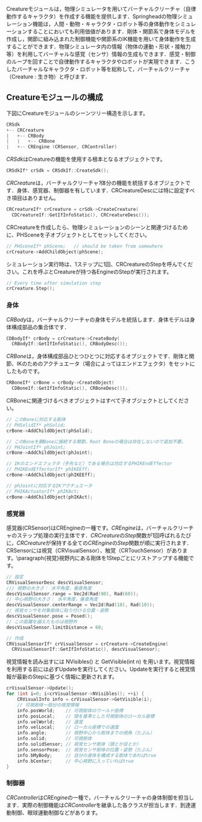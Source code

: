 Creatureモジュールは，物理シミュレータを用いてバーチャルクリーチャ（自律動作するキャラクタ）を作成する機能を提供します．Springheadの物理シミュレーション機能は，人間・動物・キャラクタ・ロボット等の身体動作をシミュレーションすることにおいても利用価値があります．剛体・関節系で身体モデルを作成し，関節に組み込まれた制御機能や関節系のIK機能を用いて身体動作を生成することができます．物理シミュレータ内の情報（物体の運動・形状・接触力等）を利用してバーチャルな感覚（センサ）情報の生成もできます．感覚・制御のループを回すことで自律動作するキャラクタやロボットが実現できます．こうしたバーチャルなキャラクタ・ロボット等を総称して，バーチャルクリーチャ（Creature : 生き物）と呼びます．
## Creatureモジュールの構成
下図にCreatureモジュールのシーンツリー構造を示します。
```c++
CRSdk
+-- CRCreature
|   +-- CRBody
|   |   +-- CRBone
|   +-- CREngine (CRSensor, CRController)
```
*CRSdk*はCreatureの機能を使用する根本となるオブジェクトです。
```c++
CRSdkIf* crSdk = CRSdkIf::CreateSdk();
```
*CRCreature*は，バーチャルクリーチャ*1*体分の機能を統括するオブジェクトです．身体、感覚器、制御器を有しています．CRCreatureDescには特に設定すべき項目はありません。
```c++
CRCreatureIf* crCreature = crSdk->CreateCreature(
  CDCreatureIf::GetIfInfoStatic(), CRCreatureDesc());
```
CRCreatureを作成したら、物理シミュレーションのシーンと関連づけるために、PHSceneを子オブジェクトとしてセットしてください。
```c++
// PHSceneIf* phScene;   // should be taken from somewhere
crCreature->AddChildObject(phScene);
```
シミュレーション実行時は、1ステップに1回、CRCreatureのStepを呼んでください。これを呼ぶとCreatureが持つ各EngineのStepが実行されます。
```c++
// Every time after simulation step
crCreature.Step();
```

### 身体
*CRBody*は，バーチャルクリーチャの身体モデルを統括します．身体モデルは身体構成部品の集合体です．
```c++
CDBodyIf* crBody = crCreature->CreateBody(
  CRBodyIf::GetIfInfoStatic(), CRBodyDesc());
```
*CRBone*は，身体構成部品ひとつひとつに対応するオブジェクトです．剛体と関節、IKのためのアクチュエータ（場合によってはエンドエフェクタ）をセットにしたものです。
```c++
CRBoneIf* crBone = crBody->CreateObject(
  CDBoneIf::GetIfInfoStatic(), CRBoneDesc());
```
CRBoneに関連づけるべきオブジェクトはすべて子オブジェクトとしてください。
```c++
// このBoneに対応する剛体
// PHSolidIf* phSolid; 
crBone->AddChildObject(phSolid);

// このBoneを親Boneに接続する関節。Root Boneの場合は存在しないので追加不要。
// PHJointIf* phJoint;
crBone->AddChildObject(phJoint);

// IKのエンドエフェクタ（手先など）である場合は対応するPHIKEndEffector
// PHIKEndEffectorIf* phIKEEff;
crBone->AddChildObject(phIKEEff);

// phJointに対応するIKアクチュエータ
// PHIKActuatorIf* phIKAct;
crBone->AddChildObject(phIKAct);
```

### 感覚器
感覚器(CRSensor)はCREngineの一種です。*CREngine*は，バーチャルクリーチャのステップ処理の実行主体です．*CRCreature*の*Step*関数が1回呼ばれるたびに，*CRCreature*が保持する全ての*CREngine*の*Step*関数が順に実行されます．CRSensorには視覚（CRVisualSensor）、触覚（CRTouchSensor）があります。\paragraph{視覚}視野内にある剛体を1Stepごとにリストアップする機能です。
```c++
// 設定
CRVisualSensorDesc descVisualSensor;
/// 視野の大きさ： 水平角度，垂直角度
descVisualSensor.range = Vec2d(Rad(90), Rad(60));
// 中心視野の大きさ： 水平角度，垂直角度
descVisualSensor.centerRange = Vec2d(Rad(10), Rad(10));
// 視覚センサを対象剛体に貼り付ける位置・姿勢
descVisualSensor.pose = Posed();
// この距離を越えたものは視野外        
descVisualSensor.limitDistance = 60;	

// 作成
CRVisualSensorIf* crVisualSensor = crCreature->CreateEngine(
  CRVisualSensorIf::GetIfInfoStatic(), descVisualSensor);
```
視覚情報を読み出すには NVisibles() と GetVisible(int n) を用います。視覚情報を利用する前には必ずUpdateを実行してください。Updateを実行すると視覚情報が最新のStepに基づく情報に更新されます。
```c++
crVisualSensor->Update();
for (int i=0; i<crVisualSensor->NVisibles(); ++i) {
	CRVisualInfo info = crVisualSensor->GetVisible(i);
	// 可視剛体一個分の視覚情報
	info.posWorld;    // 可視剛体のワールド座標
	info.posLocal;    // 頭を基準とした可視剛体のローカル座標
	info.velWorld;    // 速度
	info.velLocal;    // ローカル座標での速度
	info.angle;       // 視野中心から剛体までの視角（たぶん）
	info.solid;       // 可視剛体
	info.solidSensor; // 視覚センサ剛体（頭とか目とか）
	info.sensorPose;  // 視覚センサ剛体の位置・姿勢（たぶん）
	info.bMyBody;     // 自分の身体を構成する剛体であればtrue
	info.bCenter;     // 中心視野に入っていればtrue
}
```

### 制御器
*CRController*は*CREngine*の一種で，バーチャルクリーチャの身体制御を担当します．実際の制御機能は*CRController*を継承した各クラスが担当します．到達運動制御、眼球運動制御などがあります。
